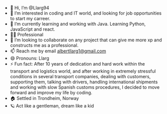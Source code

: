 - 👋 Hi, I’m @Llarg94
- 👀 I’m interested in coding and IT world, and looking for job opportunities to start my carreer.
- 🌱 I’m currently learning and working with Java. Learning Python, JavaScript and react.
- 🧑‍🎓 Professional
- 💞️ I’m looking to collaborate on any project that can give me more xp and constructs me as a professional.
- 📫 Reach me by email albertllarg1@gmail.com
- 😄 Pronouns: Llarg
- ⚡ Fun fact: 
    After 10 years of dedication and hard work within the transport and logistics world, and after working in extremely stressful conditions in several transport             companies, dealing with customers, supporting them, talking with drivers, handling international shipments and working with slow Spanish customs procedures, I            decided to move forward and improve my life by coding.
- 🏠 Settled in Trondheim, Norway
- 🪐 Act like a gentleman, dream like a kid

<!---
Llarg94/Llarg94 is a ✨ special ✨ repository because its `README.md` (this file) appears on your GitHub profile.
You can click the Preview link to take a look at your changes.
--->
